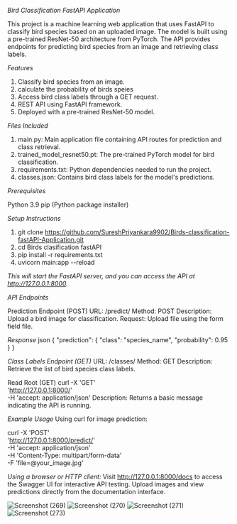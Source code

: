 *Bird Classification FastAPI Application*

This project is a machine learning web application that uses FastAPI to classify bird species based on an uploaded image. The model is built using a pre-trained ResNet-50 architecture from PyTorch. The API provides endpoints for predicting bird species from an image and retrieving class labels.

*Features*

1. Classify bird species from an image.
2. calculate the probability of birds speies
3. Access bird class labels through a GET request.
4. REST API using FastAPI framework.
5. Deployed with a pre-trained ResNet-50 model.

*Files Included*

1. main.py: Main application file containing API routes for prediction and class retrieval.
2. trained_model_resnet50.pt: The pre-trained PyTorch model for bird classification.
3. requirements.txt: Python dependencies needed to run the project.
4. classes.json: Contains bird class labels for the model's predictions.

*Prerequisites*

Python 3.9
pip (Python package installer)

*Setup Instructions*

1. git clone https://github.com/SureshPriyankara9902/Birds-classification-fastAPI-Application.git
2. cd Birds clasification fastAPI
3. pip install -r requirements.txt
4. uvicorn main:app --reload
   
*This will start the FastAPI server, and you can access the API at http://127.0.0.1:8000.*

*API Endpoints*

Prediction Endpoint (POST)
URL: /predict/
Method: POST
Description: Upload a bird image for classification.
Request: Upload file using the form field file.

*Response*
json
{
  "prediction": {
    "class": "species_name",
    "probability": 0.95
  }
}

*Class Labels Endpoint (GET)*
URL: /classes/
Method: GET
Description: Retrieve the list of bird species class labels.

Read Root (GET)
curl -X 'GET' \
'http://127.0.0.1:8000/' \
-H 'accept: application/json'
Description: Returns a basic message indicating the API is running.

 *Example Usage*
Using curl for image prediction:

curl -X 'POST' \
  'http://127.0.0.1:8000/predict/' \
  -H 'accept: application/json' \
  -H 'Content-Type: multipart/form-data' \
  -F 'file=@your_image.jpg'

*Using a browser or HTTP client:*
Visit http://127.0.0.1:8000/docs to access the Swagger UI for interactive API testing.
Upload images and view predictions directly from the documentation interface.


![Screenshot (269)](https://github.com/user-attachments/assets/5cd9979e-5ac3-4d22-955c-d75bb0b3c9e6)
![Screenshot (270)](https://github.com/user-attachments/assets/d53e19c0-30c0-4b9b-80de-03906dc1e776)
![Screenshot (271)](https://github.com/user-attachments/assets/bd9cfb4b-115a-4732-b000-da15d56b83d3)
![Screenshot (273)](https://github.com/user-attachments/assets/f5132654-0d58-451c-ab9b-43b5ed0f161d)






